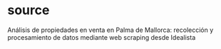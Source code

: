 # source
Análisis de propiedades en venta en Palma de Mallorca: recolección y procesamiento de datos mediante web scraping desde Idealista
